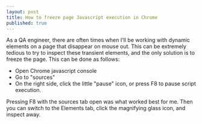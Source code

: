 ```yaml
---
layout: post
title: How to freeze page Javascript execution in Chrome
published: true
---
```


As a QA engineer, there are often times when I'll be working with dynamic elements on a page that disappear on mouse out. 
This can be extremely tedious to try to inspect these transient elements, and the only solution is to freeze the page. 
This can be done as follows:

* Open Chrome javascript console
* Go to "sources"
* On the right side, click the little "pause" icon, or press F8 to pause script execution.

Pressing F8 with the sources tab open was what worked best for me. Then you can switch to the Elements tab, click the magnifying glass icon, and inspect away.
